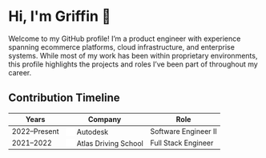 # Hi, I'm Griffin 👋

Welcome to my GitHub profile! I’m a product engineer with experience spanning ecommerce platforms, cloud infrastructure, and enterprise systems. While most of my work has been within proprietary environments, this profile highlights the projects and roles I’ve been part of throughout my career.

## Contribution Timeline

| Years         | Company                                                                                                         | Role                 |
| ------------- | ---------------------------------------------------------------------------------------------------------------- | -------------------- |
| 2022–Present  | <img src="nextjs/public/assets/autodesk.svg" alt="Autodesk" width="18" height="18" style="vertical-align: text-bottom;" /> Autodesk              | Software Engineer II |
| 2021–2022     | <img src="nextjs/public/assets/atlasdrivingschool.svg" alt="Atlas Driving School" width="18" height="18" style="vertical-align: text-bottom;" /> Atlas Driving School | Full Stack Engineer  |